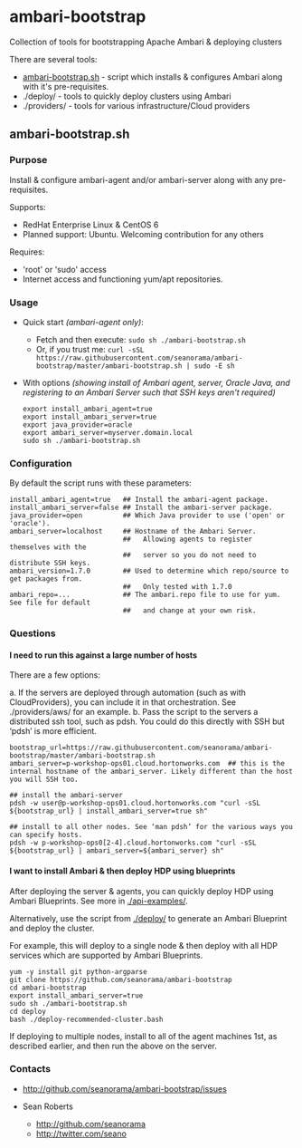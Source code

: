 ambari-bootstrap
================

Collection of tools for bootstrapping Apache Ambari & deploying clusters

There are several tools:

  - [ambari-bootstrap.sh](#ambari-bootstrapsh) - script which installs & configures Ambari along with it's pre-requisites. 
  - ./deploy/ - tools to quickly deploy clusters using Ambari
  - ./providers/ - tools for various infrastructure/Cloud providers

ambari-bootstrap.sh
-------------------

### Purpose

Install & configure ambari-agent and/or ambari-server along with any pre-requisites.

Supports:
  - RedHat Enterprise Linux & CentOS 6
  - Planned support: Ubuntu. Welcoming contribution for any others

Requires:
  - 'root' or 'sudo' access
  - Internet access and functioning yum/apt repositories.

### Usage

- Quick start _(ambari-agent only)_:
  - Fetch and then execute: `sudo sh ./ambari-bootstrap.sh`
  - Or, if you trust me: `curl -sSL https://raw.githubusercontent.com/seanorama/ambari-bootstrap/master/ambari-bootstrap.sh | sudo -E sh`

- With options _(showing install of Ambari agent, server, Oracle Java, and registering to an Ambari Server such that SSH keys aren't required)_

  ```
  export install_ambari_agent=true
  export install_ambari_server=true
  export java_provider=oracle
  export ambari_server=myserver.domain.local
  sudo sh ./ambari-bootstrap.sh
  ```

### Configuration

By default the script runs with these parameters:

  ```
  install_ambari_agent=true   ## Install the ambari-agent package.
  install_ambari_server=false ## Install the ambari-server package.
  java_provider=open          ## Which Java provider to use ('open' or 'oracle').
  ambari_server=localhost     ## Hostname of the Ambari Server.
                              ##   Allowing agents to register themselves with the
                              ##   server so you do not need to distribute SSH keys.
  ambari_version=1.7.0        ## Used to determine which repo/source to get packages from.
                              ##   Only tested with 1.7.0
  ambari_repo=...             ## The ambari.repo file to use for yum. See file for default
                              ##   and change at your own risk.
  ```

### Questions

#### I need to run this against a large number of hosts

There are a few options:

  a. If the servers are deployed through automation (such as with CloudProviders), you can include it in that orchestration. See ./providers/aws/ for an example.
  b. Pass the script to the servers a distributed ssh tool, such as pdsh. You could do this directly with SSH but ‘pdsh’ is more efficient.

  ```
  bootstrap_url=https://raw.githubusercontent.com/seanorama/ambari-bootstrap/master/ambari-bootstrap.sh
  ambari_server=p-workshop-ops01.cloud.hortonworks.com  ## this is the internal hostname of the ambari_server. Likely different than the host you will SSH too.

  ## install the ambari-server
  pdsh -w user@p-workshop-ops01.cloud.hortonworks.com "curl -sSL ${bootstrap_url} | install_ambari_server=true sh"

  ## install to all other nodes. See ‘man pdsh’ for the various ways you can specify hosts.
  pdsh -w p-workshop-ops0[2-4].cloud.hortonworks.com "curl -sSL ${bootstrap_url} | ambari_server=${ambari_server} sh"
  ```

#### I want to install Ambari & then deploy HDP using blueprints

After deploying the server & agents, you can quickly deploy HDP using Ambari Blueprints. See more in [./api-examples/](./api-examples/).

Alternatively, use the script from [./deploy/](./deploy/) to generate an Ambari Blueprint and deploy the cluster.

For example, this will deploy to a single node & then deploy with all HDP services which are supported by Ambari Blueprints.

  ```
  yum -y install git python-argparse
  git clone https://github.com/seanorama/ambari-bootstrap
  cd ambari-bootstrap
  export install_ambari_server=true
  sudo sh ./ambari-bootstrap.sh
  cd deploy
  bash ./deploy-recommended-cluster.bash
  ```

If deploying to multiple nodes, install to all of the agent machines 1st, as described earlier, and then run the above on the server.

### Contacts

- http://github.com/seanorama/ambari-bootstrap/issues

- Sean Roberts
  - http://github.com/seanorama
  - http://twitter.com/seano
